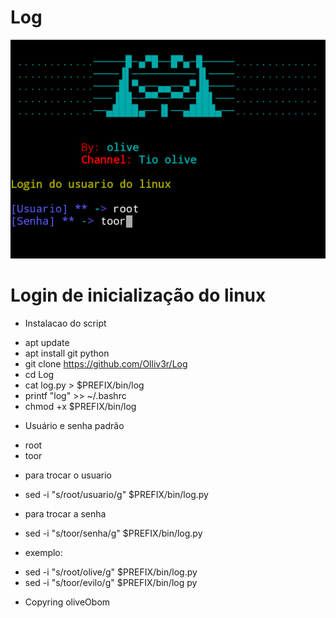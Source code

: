 # Log
![Image description](https://raw.githubusercontent.com/Olliv3r/Log/master/LOG.png)
# Login de inicialização do linux

+ Instalacao do script
 * apt update
 * apt install git python
 * git clone https://github.com/Olliv3r/Log
 * cd Log
 * cat log.py > $PREFIX/bin/log
 * printf "log" >> ~/.bashrc
 * chmod +x $PREFIX/bin/log


 
+ Usuário e senha padrão
* root
* toor

+ para trocar o usuario
* sed -i "s/root/usuario/g" $PREFIX/bin/log.py
+ para trocar a senha
* sed -i "s/toor/senha/g" $PREFIX/bin/log.py

+ exemplo:

*	sed -i "s/root/olive/g" $PREFIX/bin/log.py
*	sed -i "s/toor/evilo/g" $PREFIX/bin/log py

+ Copyring oliveObom
